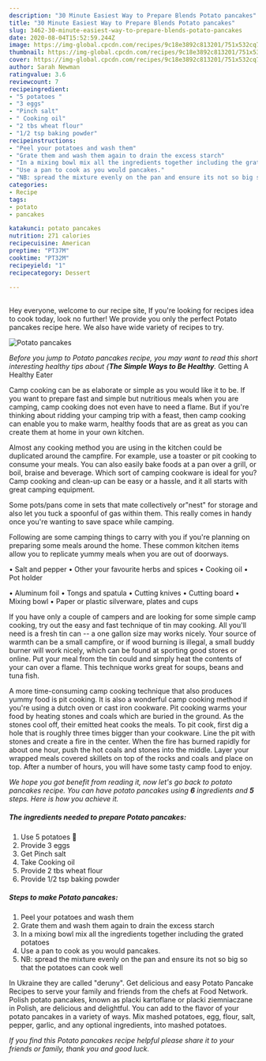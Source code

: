 ```yaml
---
description: "30 Minute Easiest Way to Prepare Blends Potato pancakes"
title: "30 Minute Easiest Way to Prepare Blends Potato pancakes"
slug: 3462-30-minute-easiest-way-to-prepare-blends-potato-pancakes
date: 2020-08-04T15:52:59.244Z
image: https://img-global.cpcdn.com/recipes/9c18e3892c813201/751x532cq70/potato-pancakes-recipe-main-photo.jpg
thumbnail: https://img-global.cpcdn.com/recipes/9c18e3892c813201/751x532cq70/potato-pancakes-recipe-main-photo.jpg
cover: https://img-global.cpcdn.com/recipes/9c18e3892c813201/751x532cq70/potato-pancakes-recipe-main-photo.jpg
author: Sarah Newman
ratingvalue: 3.6
reviewcount: 7
recipeingredient:
- "5 potatoes "
- "3 eggs"
- "Pinch salt"
- " Cooking oil"
- "2 tbs wheat flour"
- "1/2 tsp baking powder"
recipeinstructions:
- "Peel your potatoes and wash them"
- "Grate them and wash them again to drain the excess starch"
- "In a mixing bowl mix all the ingredients together including the grated potatoes"
- "Use a pan to cook as you would pancakes."
- "NB: spread the mixture evenly on the pan and ensure its not so big so that the potatoes can cook well"
categories:
- Recipe
tags:
- potato
- pancakes

katakunci: potato pancakes 
nutrition: 271 calories
recipecuisine: American
preptime: "PT37M"
cooktime: "PT32M"
recipeyield: "1"
recipecategory: Dessert

---
```

<br>
Hey everyone, welcome to our recipe site, If you're looking for recipes idea to cook today, look no further! We provide you only the perfect Potato pancakes recipe here. We also have wide variety of recipes to try.
<br>


![Potato pancakes](https://img-global.cpcdn.com/recipes/9c18e3892c813201/751x532cq70/potato-pancakes-recipe-main-photo.jpg)

<i>Before you jump to Potato pancakes recipe, you may want to read this short interesting healthy tips about {<strong>The Simple Ways to Be Healthy</strong>.</i>
Getting A Healthy Eater

    
Camp cooking can be as elaborate or simple as you would like it to be. If you want to prepare fast and simple but nutritious meals when you are camping, camp cooking does not even have to need a flame. But if you're thinking about ridding your camping trip with a feast, then camp cooking can enable you to make warm, healthy foods that are as great as you can create them at home in your own kitchen.

 Almost any cooking method you are using in the kitchen could be duplicated around the campfire. For example, use a toaster or pit cooking to consume your meals. You can also easily bake foods at a pan over a grill, or boil, braise and beverage. Which sort of camping cookware is ideal for you? Camp cooking and clean-up can be easy or a hassle, and it all starts with great camping equipment.

Some pots/pans come in sets that mate collectively or"nest" for storage and also let you tuck a spoonful of gas within them. This really comes in handy once you're wanting to save space while camping.

Following are some camping things to carry with you if you're planning on preparing some meals around the home. These common kitchen items allow you to replicate yummy meals when you are out of doorways.

• Salt and pepper
• Other your favourite herbs and spices
• Cooking oil
• Pot holder

• Aluminum foil
• Tongs and spatula
• Cutting knives
• Cutting board
• Mixing bowl
• Paper or plastic silverware, plates and cups

If you have only a couple of campers and are looking for some simple camp cooking, try out the easy and fast technique of tin may cooking. All you'll need is a fresh tin can -- a one gallon size may works nicely. Your source of warmth can be a small campfire, or if wood burning is illegal, a small buddy burner will work nicely, which can be found at sporting good stores or online. Put your meal from the tin could and simply heat the contents of your can over a flame.  This technique works great for soups, beans and tuna fish.

A more time-consuming camp cooking technique that also produces yummy food is pit cooking.  It is also a wonderful camp cooking method if you're using a dutch oven or cast iron cookware. Pit cooking warms your food by heating stones and coals which are buried in the ground. As the stones cool off, their emitted heat cooks the meals. To pit cook, first dig a hole that is roughly three times bigger than your cookware. Line the pit with stones and create a fire in the center. When the fire has burned rapidly for about one hour, push the hot coals and stones into the middle. Layer your wrapped meals covered skillets on top of the rocks and coals and place on top. After a number of hours, you will have some tasty camp food to enjoy.


<i>We hope you got benefit from reading it, now let's go back to potato pancakes recipe. You can have potato pancakes using <strong>6</strong> ingredients and <strong>5</strong> steps. Here is how you achieve it.
</i>

##### The ingredients needed to prepare Potato pancakes:

1. Use 5 potatoes 🥔
1. Provide 3 eggs
1. Get Pinch salt
1. Take  Cooking oil
1. Provide 2 tbs wheat flour
1. Provide 1/2 tsp baking powder


##### Steps to make Potato pancakes:

1. Peel your potatoes and wash them
1. Grate them and wash them again to drain the excess starch
1. In a mixing bowl mix all the ingredients together including the grated potatoes
1. Use a pan to cook as you would pancakes.
1. NB: spread the mixture evenly on the pan and ensure its not so big so that the potatoes can cook well


In Ukraine they are called &#34;deruny&#34;. Get delicious and easy Potato Pancake Recipes to serve your family and friends from the chefs at Food Network. Polish potato pancakes, known as placki kartoflane or placki ziemniaczane in Polish, are delicious and delightful. You can add to the flavor of your potato pancakes in a variety of ways. Mix mashed potatoes, egg, flour, salt, pepper, garlic, and any optional ingredients, into mashed potatoes. 

<i>If you find this Potato pancakes recipe helpful please share it to your friends or family, thank you and good luck.</i>
